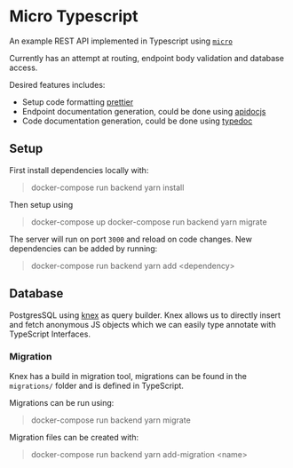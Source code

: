 # Micro Typescript
An example REST API implemented in Typescript using [`micro`](https://github.com/zeit/micro)

Currently has an attempt at routing, endpoint body validation and database
access.

Desired features includes:

- Setup code formatting [prettier](https://prettier.io/)
- Endpoint documentation generation, could be done using
  [apidocjs](http://apidocjs.com/)
- Code documentation generation, could be done using
  [typedoc](http://typedoc.org/)

## Setup
First install dependencies locally with:

> docker-compose run backend yarn install

Then setup using

> docker-compose up
> docker-compose run backend yarn migrate

The server will run on port `3000` and reload on code changes. New dependencies
can be added by running:

> docker-compose run backend yarn add \<dependency\>

## Database
PostgresSQL using [knex](http://knexjs.org) as query builder. Knex allows us to
directly insert and fetch anonymous JS objects which we can easily type annotate
with TypeScript Interfaces.

### Migration
Knex has a build in migration tool, migrations can be found in the `migrations/`
folder and is defined in TypeScript. 

Migrations can be run using:

> docker-compose run backend yarn migrate

Migration files can be created with:

> docker-compose run backend yarn add-migration \<name\>
